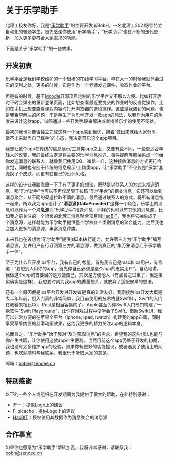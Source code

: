 # 关于乐学助手

北理工校友你好，我是“[乐学助手](https://github.com/BobH233/LexueSwiftUI)”的主要开发者BobH，一名北理工2021级徐特立自动化的普通学生。首先感谢你使用“乐学助手”，“乐学助手”也在不断的迭代更新，加入更多更符合大家需求的功能。

下面是关于“乐学助手”的一些故事。

## 开发初衷

[乐学平台](https://lexue.bit.edu.cn/)是我们学校维护的一个很棒的在线学习平台，早在大一的时候我就体会过它的便利之处，更多的时候，它是作为一个老师发送课件，收取作业的平台。

但是有的时候，基于[Moodle](https://moodle.org/)开源项目定制的乐学平台又不那么方便。比如打开后时不时会弹出的重新登录页面，比如想查看最近要提交的作业时的反直觉操作，比如在手机上想要查看课程内容时打开浏览器的繁琐操作。这些是我遇到的问题，也是我希望解决的问题，于是萌生了为乐学开发一款app的想法，以我作为用户的角度来设计这款app，试图通过一些开发手段来解决或者掩盖乐学的使用不便处。

最初的我也对能否独立完成这样一个app感到担忧，抱着“做出来就给大家分享，做不出来就当自己练手”的心态，我决定开启这个app项目。

我想让这个app在传统的信息展示/工具类app之上，又要有些不同，一些更适合年轻人的改变，我的最终决定是将主要的乐学消息推送、事件提醒等都抽象成一个给你发送消息的联系人，就像我们使用QQ、微信一样，这种接收消息的方式更符合直觉，同时也有别于传统的信息展示/工具类app，让“乐学助手”不仅仅是“乐学”套壳换了个皮肤，而更有它自己的设计风格。

这样的设计让我脑海里一下子有了更多的想法，既然是以联系人的方式来推送消息，那“乐学助手”也可以不再仅局限于拉取“乐学平台”的相关消息，它还可以做到消息聚合，从不同的渠道拉取不同的消息，最后通过联系人的方式，将所有消息统一起来。所以我为app设计了“**消息源(DataProvider)**”这样一个角色，乐学上的消息可以作为一个**消息源**为“乐学助手”推送消息，同样的也可以有其他的消息源，比如我之前关注的一个很棒的北理工消息聚合项目叫[HaoBIT](https://haobit.top/dev/site/)，我也将它抽象成了一个消息源，这样就能为乐学助手提供整个学校各个类别消息的聚合能力。之后我也会加入更多的消息源，丰富消息种类。

未来我也在设想为“乐学助手”提供js脚本执行能力，允许第三方为“乐学助手”编写消息源，允许用户自行订阅第三方的消息源，做到真正的“集万象消息汇于乐学助手一体”。

至于为什么只开发ios平台，我有自己的考量。首先我自己是mac和ios用户，有言道：“要想别人用你的app，首先你自己必须是这个app的忠实用户”。自私地讲，我做这个app的首要目的是方便自己，其次是方便他人（有点言之过重了，但是事实确实是这样），我想要时刻为我app的质量把关，就放弃了适配安卓的想法。

还有一个原因便是ios平台开发对开发者是真的非常友好，我刚接触ios开发大概是大半年以前，但入门真的非常简单，我目前使用的技术栈就SwiftUI，Swift的入门在我看来相比Go、Rust是相当容易的了，Apple甚至为你Swift入门专门构建了一款软件“Swift Playground”，让你在游戏过程中便学会了Swift。借助SwiftUI，我可以非常方便的在苹果全平台（iphone, ipad, iwatch）构建我的app布局，同时享受苹果内置的丝滑动画效果，这给我更多的精力关注app的逻辑本身。

总而言之，“乐学助手”始于我对“及时获取消息”的需求，希望我的这些想法也能与你产生共鸣，让你使用这款app产生便利。当然目前这个app仍处于开发的初期，我也没有太多维护app的经验，如果你有更好的功能提议，或者遇到了使用上的问题，也欢迎随时与我联系，我很乐于听取大家的意见。

邮箱：[bobh@zendee.cn](mailto:bobh@zendee.cn)

## 特别感谢

以下的一些个人或组织在开发期间为我提供了很大的帮助，在此特别感谢：

* 开一：提供Logo上的建议
* F_picacho：提供Logo上的建议
* [HaoBIT](https://haobit.top/dev/site/)：授权使用其数据作为消息聚合的消息源

## 合作事宜

如果你也愿意为“乐学助手”增砖加瓦，我将非常感谢，请联系我：[bobh@zendee.cn](mailto:bobh@zendee.cn)